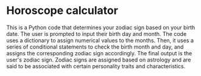 # Horoscope calculator
This is a Python code that determines your zodiac sign based on your birth date. The user is prompted to input their birth day and month. The code uses a dictionary to assign numerical values to the months. Then, it uses a series of conditional statements to check the birth month and day, and assigns the corresponding zodiac sign accordingly. The final output is the user's zodiac sign. Zodiac signs are assigned based on astrology and are said to be associated with certain personality traits and characteristics.
